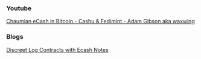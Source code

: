 ### Youtube
[Chaumian eCash in Bitcoin - Cashu & Fedimint - Adam Gibson aka waxwing](https://www.youtube.com/watch?v=VwMzNE1D3so)

### Blogs
[Discreet Log Contracts with Ecash Notes](https://conduition.io/cryptography/ecash-dlc/)